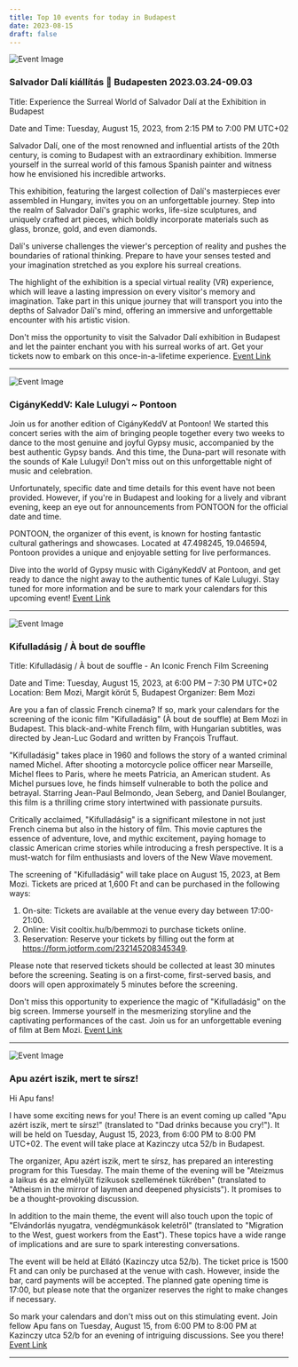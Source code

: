 ```yaml
---
title: Top 10 events for today in Budapest
date: 2023-08-15
draft: false
---
```


![Event Image](https://scontent.fbud3-1.fna.fbcdn.net/v/t39.30808-6/347556796_192660543774729_6764028134168132282_n.jpg?_nc_cat=111&ccb=1-7&_nc_sid=83ddde&_nc_ohc=8eL-lDg2JTsAX_JsSD5&_nc_ht=scontent.fbud3-1.fna&oh=00_AfBNpw53CeUxjxVbBWjCmehz-v4H8RbuLXvuLCBkl2hEng&oe=64DFCEB0)

 ### Salvador Dalí kiállítás 🎨 Budapesten 2023.03.24-09.03

Title: Experience the Surreal World of Salvador Dalí at the Exhibition in Budapest

Date and Time: Tuesday, August 15, 2023, from 2:15 PM to 7:00 PM UTC+02

Salvador Dalí, one of the most renowned and influential artists of the 20th century, is coming to Budapest with an extraordinary exhibition. Immerse yourself in the surreal world of this famous Spanish painter and witness how he envisioned his incredible artworks.

This exhibition, featuring the largest collection of Dalí's masterpieces ever assembled in Hungary, invites you on an unforgettable journey. Step into the realm of Salvador Dalí's graphic works, life-size sculptures, and uniquely crafted art pieces, which boldly incorporate materials such as glass, bronze, gold, and even diamonds.

Dalí's universe challenges the viewer's perception of reality and pushes the boundaries of rational thinking. Prepare to have your senses tested and your imagination stretched as you explore his surreal creations.

The highlight of the exhibition is a special virtual reality (VR) experience, which will leave a lasting impression on every visitor's memory and imagination. Take part in this unique journey that will transport you into the depths of Salvador Dalí's mind, offering an immersive and unforgettable encounter with his artistic vision.

Don't miss the opportunity to visit the Salvador Dalí exhibition in Budapest and let the painter enchant you with his surreal works of art. Get your tickets now to embark on this once-in-a-lifetime experience.
[Event Link](https://facebook.com/events/797360985226116)

---
![Event Image](https://scontent.fbud3-1.fna.fbcdn.net/v/t39.30808-6/365417889_611205954489014_7686263153776911167_n.jpg?stp=dst-jpg_s960x960&_nc_cat=101&ccb=1-7&_nc_sid=83ddde&_nc_ohc=PN1O405VoDIAX8qgfTj&_nc_ht=scontent.fbud3-1.fna&oh=00_AfDL1tGLkYk-Ka-fjiGupD-2_tMp1d8GBvMcwEpyRwUyKg&oe=64E046AE)

 ### CigányKeddV: Kale Lulugyi ~ Pontoon

Join us for another edition of CigányKeddV at Pontoon! We started this concert series with the aim of bringing people together every two weeks to dance to the most genuine and joyful Gypsy music, accompanied by the best authentic Gypsy bands. And this time, the Duna-part will resonate with the sounds of Kale Lulugyi! Don't miss out on this unforgettable night of music and celebration.

Unfortunately, specific date and time details for this event have not been provided. However, if you're in Budapest and looking for a lively and vibrant evening, keep an eye out for announcements from PONTOON for the official date and time.

PONTOON, the organizer of this event, is known for hosting fantastic cultural gatherings and showcases. Located at 47.498245, 19.046594, Pontoon provides a unique and enjoyable setting for live performances.

Dive into the world of Gypsy music with CigányKeddV at Pontoon, and get ready to dance the night away to the authentic tunes of Kale Lulugyi. Stay tuned for more information and be sure to mark your calendars for this upcoming event!
[Event Link](https://facebook.com/events/1290189288306853)

---
![Event Image](https://scontent-vie1-1.xx.fbcdn.net/v/t39.30808-6/365493510_586263913708651_1871748806618820130_n.jpg?stp=dst-jpg_s960x960&_nc_cat=105&ccb=1-7&_nc_sid=83ddde&_nc_ohc=Cq21Fliuy08AX88qRin&_nc_ht=scontent-vie1-1.xx&oh=00_AfD0TwhtsOd39AydfYYkJNYoiRl6Z76SzIgmID51NNMWmA&oe=64E092C9)

 ### Kifulladásig / À bout de souffle

Title: Kifulladásig / À bout de souffle - An Iconic French Film Screening

Date and Time: Tuesday, August 15, 2023, at 6:00 PM – 7:30 PM UTC+02
Location: Bem Mozi, Margit körút 5, Budapest
Organizer: Bem Mozi

Are you a fan of classic French cinema? If so, mark your calendars for the screening of the iconic film "Kifulladásig" (À bout de souffle) at Bem Mozi in Budapest. This black-and-white French film, with Hungarian subtitles, was directed by Jean-Luc Godard and written by François Truffaut.

"Kifulladásig" takes place in 1960 and follows the story of a wanted criminal named Michel. After shooting a motorcycle police officer near Marseille, Michel flees to Paris, where he meets Patricia, an American student. As Michel pursues love, he finds himself vulnerable to both the police and betrayal. Starring Jean-Paul Belmondo, Jean Seberg, and Daniel Boulanger, this film is a thrilling crime story intertwined with passionate pursuits.

Critically acclaimed, "Kifulladásig" is a significant milestone in not just French cinema but also in the history of film. This movie captures the essence of adventure, love, and mythic excitement, paying homage to classic American crime stories while introducing a fresh perspective. It is a must-watch for film enthusiasts and lovers of the New Wave movement.

The screening of "Kifulladásig" will take place on August 15, 2023, at Bem Mozi. Tickets are priced at 1,600 Ft and can be purchased in the following ways:

1. On-site: Tickets are available at the venue every day between 17:00-21:00.
2. Online: Visit cooltix.hu/b/bemmozi to purchase tickets online.
3. Reservation: Reserve your tickets by filling out the form at https://form.jotform.com/232145208345349.

Please note that reserved tickets should be collected at least 30 minutes before the screening. Seating is on a first-come, first-served basis, and doors will open approximately 5 minutes before the screening.

Don't miss this opportunity to experience the magic of "Kifulladásig" on the big screen. Immerse yourself in the mesmerizing storyline and the captivating performances of the cast. Join us for an unforgettable evening of film at Bem Mozi.
[Event Link](https://facebook.com/events/1002537921199948)

---
![Event Image](https://scontent-vie1-1.xx.fbcdn.net/v/t39.30808-6/367397115_806438800952632_3051504486833296858_n.jpg?stp=dst-jpg_s960x960&_nc_cat=105&ccb=1-7&_nc_sid=83ddde&_nc_ohc=G0e_zj4YFOUAX8RwfpX&_nc_ht=scontent-vie1-1.xx&oh=00_AfCNBSgLVjfeaOUVGczv7HAliTjSShc5nbm56Ne-_y8u6Q&oe=64E15BD0)

 ### Apu azért iszik, mert te sírsz!

Hi Apu fans!

I have some exciting news for you! There is an event coming up called "Apu azért iszik, mert te sírsz!" (translated to "Dad drinks because you cry!"). It will be held on Tuesday, August 15, 2023, from 6:00 PM to 8:00 PM UTC+02. The event will take place at Kazinczy utca 52/b in Budapest.

The organizer, Apu azért iszik, mert te sírsz, has prepared an interesting program for this Tuesday. The main theme of the evening will be "Ateizmus a laikus és az elmélyült fizikusok szellemének tükrében" (translated to "Atheism in the mirror of laymen and deepened physicists"). It promises to be a thought-provoking discussion.

In addition to the main theme, the event will also touch upon the topic of "Elvándorlás nyugatra, vendégmunkások keletről" (translated to "Migration to the West, guest workers from the East"). These topics have a wide range of implications and are sure to spark interesting conversations.

The event will be held at Ellátó (Kazinczy utca 52/b). The ticket price is 1500 Ft and can only be purchased at the venue with cash. However, inside the bar, card payments will be accepted. The planned gate opening time is 17:00, but please note that the organizer reserves the right to make changes if necessary.

So mark your calendars and don't miss out on this stimulating event. Join fellow Apu fans on Tuesday, August 15, from 6:00 PM to 8:00 PM at Kazinczy utca 52/b for an evening of intriguing discussions. See you there!
[Event Link](https://facebook.com/events/846241696858022)

---
